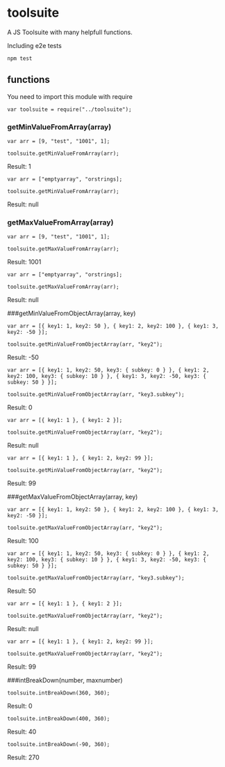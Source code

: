 # toolsuite

A JS Toolsuite with many helpfull functions.

Including e2e tests

```
npm test
```

## functions

You need to import this module with require

```
var toolsuite = require("../toolsuite");
```

### getMinValueFromArray(array)
```
var arr = [9, "test", "1001", 1];

toolsuite.getMinValueFromArray(arr);
```
Result: 1

```
var arr = ["emptyarray", "orstrings];

toolsuite.getMinValueFromArray(arr);
```
Result: null


### getMaxValueFromArray(array)
```
var arr = [9, "test", "1001", 1];

toolsuite.getMaxValueFromArray(arr);
```
Result: 1001

```
var arr = ["emptyarray", "orstrings];

toolsuite.getMaxValueFromArray(arr);
```
Result: null


###getMinValueFromObjectArray(array, key)
```
var arr = [{ key1: 1, key2: 50 }, { key1: 2, key2: 100 }, { key1: 3, key2: -50 }];

toolsuite.getMinValueFromObjectArray(arr, "key2");
```
Result: -50

```
var arr = [{ key1: 1, key2: 50, key3: { subkey: 0 } }, { key1: 2, key2: 100, key3: { subkey: 10 } }, { key1: 3, key2: -50, key3: { subkey: 50 } }];

toolsuite.getMinValueFromObjectArray(arr, "key3.subkey");
```
Result: 0

```
var arr = [{ key1: 1 }, { key1: 2 }];

toolsuite.getMinValueFromObjectArray(arr, "key2");
```
Result: null

```
var arr = [{ key1: 1 }, { key1: 2, key2: 99 }];

toolsuite.getMinValueFromObjectArray(arr, "key2");
```
Result: 99


###getMaxValueFromObjectArray(array, key)
```
var arr = [{ key1: 1, key2: 50 }, { key1: 2, key2: 100 }, { key1: 3, key2: -50 }];

toolsuite.getMaxValueFromObjectArray(arr, "key2");
```
Result: 100

```
var arr = [{ key1: 1, key2: 50, key3: { subkey: 0 } }, { key1: 2, key2: 100, key3: { subkey: 10 } }, { key1: 3, key2: -50, key3: { subkey: 50 } }];

toolsuite.getMaxValueFromObjectArray(arr, "key3.subkey");
```

Result: 50

```
var arr = [{ key1: 1 }, { key1: 2 }];

toolsuite.getMaxValueFromObjectArray(arr, "key2");
```
Result: null

```
var arr = [{ key1: 1 }, { key1: 2, key2: 99 }];

toolsuite.getMaxValueFromObjectArray(arr, "key2");
```
Result: 99

###intBreakDown(number, maxnumber)
```
toolsuite.intBreakDown(360, 360);
```
Result: 0

```
toolsuite.intBreakDown(400, 360);
```

Result: 40

```
toolsuite.intBreakDown(-90, 360);
```
Result: 270